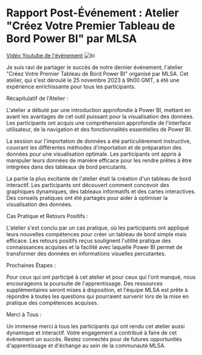 # Rapport Post-Événement : Atelier "Créez Votre Premier Tableau de Bord Power BI" par MLSA
[Vidéo Youtube de l'évènement](https://www.youtube.com/watch?v=q6nnBYcBSEo)
![bi](https://github.com/MedardTesla/Cr-ez-Votre-Premier-Tableau-de-Bord-Power-BI/blob/main/WhatsApp%20Image%202023-11-25%20%C3%A0%2010.45.37_dcb09b34.jpg)

Je suis ravi de partager le succès de notre dernier événement, l'atelier "Créez Votre Premier Tableau de Bord Power BI" organisé par MLSA. Cet atelier, qui s'est déroulé le 25 novembre 2023 à 9h00 GMT, a été une expérience enrichissante pour tous les participants.

Récapitulatif de l'Atelier :

L'atelier a débuté par une introduction approfondie à Power BI, mettant en avant les avantages de cet outil puissant pour la visualisation des données. Les participants ont acquis une compréhension approfondie de l'interface utilisateur, de la navigation et des fonctionnalités essentielles de Power BI.

La session sur l'importation de données a été particulièrement instructive, couvrant les différentes méthodes d'importation et de préparation des données pour une visualisation optimale. Les participants ont appris à manipuler leurs données de manière efficace pour les rendre prêtes à être intégrées dans des tableaux de bord percutants.

La partie la plus excitante de l'atelier était la création d'un tableau de bord interactif. Les participants ont découvert comment concevoir des graphiques dynamiques, des tableaux informatifs et des cartes interactives. Des conseils pratiques ont été partagés pour aider à optimiser la visualisation des données.

Cas Pratique et Retours Positifs :

L'atelier s'est conclu par un cas pratique, où les participants ont appliqué leurs nouvelles compétences pour créer un tableau de bord simple mais efficace. Les retours positifs reçus soulignent l'utilité pratique des connaissances acquises et la facilité avec laquelle Power BI permet de transformer des données en informations visuelles percutantes.

Prochaines Étapes :

Pour ceux qui ont participé à cet atelier et pour ceux qui l'ont manqué, nous encourageons la poursuite de l'apprentissage. Des ressources supplémentaires seront mises à disposition, et l'équipe MLSA est prête à répondre à toutes les questions qui pourraient survenir lors de la mise en pratique des compétences acquises.

Merci à Tous :

Un immense merci à tous les participants qui ont rendu cet atelier aussi dynamique et interactif. Votre engagement a contribué à faire de cet événement un succès. Restez connectés pour de futures opportunités d'apprentissage et d'échange au sein de la communauté MLSA.
